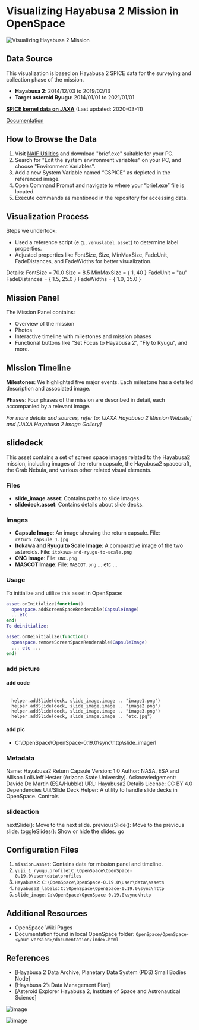 # Visualizing Hayabusa 2 Mission in OpenSpace

![Visualizing Hayabusa 2 Mission](https://github.com/payopayouhuh/Visualizing-Hayabusa-2-Mission-in-OpenSpace/assets/134220954/a1217937-79c8-47f5-9241-a775148a9a50)

## Data Source
This visualization is based on Hayabusa 2 SPICE data for the surveying and collection phase of the mission. 
- **Hayabusa 2**: 2014/12/03 to 2019/02/13
- **Target asteroid Ryugu**: 2014/01/01 to 2021/01/01

[**SPICE kernel data on JAXA**](https://data.darts.isas.jaxa.jp/pub/hayabusa2/spice_bundle/) (Last updated: 2020-03-11)

[Documentation](https://data.darts.isas.jaxa.jp/pub/hayabusa2/spice_bundle/document/spiceds_v001.html)

## How to Browse the Data
1. Visit [NAIF Utilities](https://naif.jpl.nasa.gov/naif/utilities.html) and download "brief.exe" suitable for your PC.
2. Search for "Edit the system environment variables" on your PC, and choose "Environment Variables".
3. Add a new System Variable named “CSPICE” as depicted in the referenced image.
4. Open Command Prompt and navigate to where your “brief.exe” file is located.
5. Execute commands as mentioned in the repository for accessing data.

## Visualization Process
Steps we undertook:
- Used a reference script (e.g., `venuslabel.asset`) to determine label properties.
- Adjusted properties like FontSize, Size, MinMaxSize, FadeUnit, FadeDistances, and FadeWidths for better visualization.
  
Details:
FontSize = 70.0
Size = 8.5
MinMaxSize = { 1, 40 }
FadeUnit = "au"
FadeDistances = { 1.5, 25.0 }
FadeWidths = { 1.0, 35.0 }


## Mission Panel
The Mission Panel contains:
- Overview of the mission
- Photos 
- Interactive timeline with milestones and mission phases
- Functional buttons like "Set Focus to Hayabusa 2", "Fly to Ryugu", and more.

## Mission Timeline
**Milestones**:
We highlighted five major events. Each milestone has a detailed description and associated image.

**Phases**:
Four phases of the mission are described in detail, each accompanied by a relevant image.

*For more details and sources, refer to: [JAXA Hayabusa 2 Mission Website] and [JAXA Hayabusa 2 Image Gallery]*

## slidedeck
This asset contains a set of screen space images related to the Hayabusa2 mission, including images of the return capsule, the Hayabusa2 spacecraft, the Crab Nebula, and various other related visual elements.

### Files
- **slide_image.asset**: Contains paths to slide images.
- **slidedeck.asset**: Contains details about slide decks.

### Images

- **Capsule Image**: An image showing the return capsule. File: `return_capsule_1.jpg`
- **Itokawa and Ryugu to Scale Image**: A comparative image of the two asteroids. File: `itokawa-and-ryugu-to-scale.png`
- **ONC Image**: File: `ONC.png`
- **MASCOT Image**: File: `MASCOT.png`
... etc ...

### Usage

To initialize and utilize this asset in OpenSpace:

```lua
asset.onInitialize(function()
  openspace.addScreenSpaceRenderable(CapsuleImage)
  ...etc
end)
To deinitialize:

asset.onDeinitialize(function()
  openspace.removeScreenSpaceRenderable(CapsuleImage)
  ... etc ...
end)

```
### add picture
#### add code
```

  helper.addSlide(deck, slide_image.image .. "image1.png")
  helper.addSlide(deck, slide_image.image .. "image2.png")
  helper.addSlide(deck, slide_image.image .. "image3.png")
  helper.addSlide(deck, slide_image.image .. "etc.jpg")

```
#### add pic
- C:\OpenSpace\OpenSpace-0.19.0\sync\http\slide_image\1

### Metadata
Name: Hayabusa2 Return Capsule
Version: 1.0
Author: NASA, ESA and Allison Loll/Jeff Hester (Arizona State University). Acknowledgement: Davide De Martin (ESA/Hubble)
URL: Hayabusa2 Details
License: CC BY 4.0
Dependencies
Util/Slide Deck Helper: A utility to handle slide decks in OpenSpace.
Controls

### slideaction
nextSlide(): Move to the next slide.
previousSlide(): Move to the previous slide.
toggleSlides(): Show or hide the slides.
go


## Configuration Files
1. `mission.asset`: Contains data for mission panel and timeline.
2. `yuji_1_ryugu.profile`: `C:\OpenSpace\OpenSpace-0.19.0\user\data\profiles`
3. `Hayabusa2`: `C:\OpenSpace\OpenSpace-0.19.0\user\data\assets`
4. `hayabusa2_labels`: `C:\OpenSpace\OpenSpace-0.19.0\sync\http`
5. `slide_image`: `C:\OpenSpace\OpenSpace-0.19.0\sync\http`

## Additional Resources
- OpenSpace Wiki Pages
- Documentation found in local OpenSpace folder: `OpenSpace/OpenSpace-<your version>/documentation/index.html`

## References
- [Hayabusa 2 Data Archive, Planetary Data System (PDS) Small Bodies Node]
- [Hayabusa 2’s Data Management Plan]
- [Asteroid Explorer Hayabusa 2, Institute of Space and Astronautical Science]

![image](https://github.com/payopayouhuh/Visualizing-Hayabusa-2-Mission-in-OpenSpace/assets/134220954/2f60bd60-9cd3-434d-a7be-dfc0d04f0efb)

![image](https://github.com/payopayouhuh/Visualizing-Hayabusa-2-Mission-in-OpenSpace/assets/134220954/7fb90d0e-fedb-43ad-941b-fd192df92f20)

